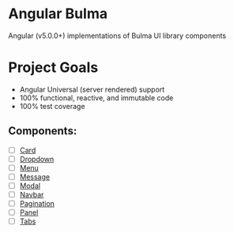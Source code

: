 # Angular Bulma

Angular (v5.0.0+) implementations of Bulma UI library components

# Project Goals
- Angular Universal (server rendered) support
- 100% functional, reactive, and immutable code
- 100% test coverage

## Components:
- [ ] [Card](http://bulma.io/documentation/components/card)
- [ ] [Dropdown](http://bulma.io/documentation/components/dropdown)
- [ ] [Menu](http://bulma.io/documentation/components/menu)
- [ ] [Message](http://bulma.io/documentation/components/message)
- [ ] [Modal](http://bulma.io/documentation/components/modal)
- [ ] [Navbar](http://bulma.io/documentation/components/navbar)
- [ ] [Pagination](http://bulma.io/documentation/components/pagination)
- [ ] [Panel](http://bulma.io/documentation/components/panel)
- [ ] [Tabs](http://bulma.io/documentation/components/tabs)